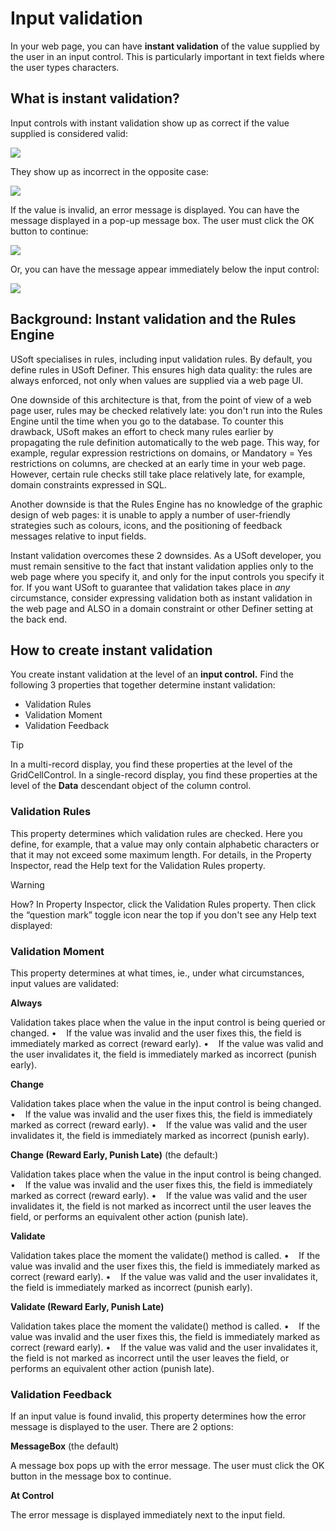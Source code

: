 # Input validation

In your web page, you can have **instant validation** of the value supplied by the user in an input control. This is particularly important in text fields where the user types characters.

## What is instant validation?

Input controls with instant validation show up as correct if the value supplied is considered valid:

![](/api/Web%20and%20app%20UIs/Web%20Designer%20controls/assets/f67e503a-b223-4908-b8ad-01dae09b8eb5.png)

They show up as incorrect in the opposite case:

![](/api/Web%20and%20app%20UIs/Web%20Designer%20controls/assets/2ffaf1e4-8d38-4485-9eb2-fb38443ba568.png)

If the value is invalid, an error message is displayed. You can have the message displayed in a pop-up message box. The user must click the OK button to continue:

![](/api/Web%20and%20app%20UIs/Web%20Designer%20controls/assets/0b41e92d-1af3-481d-9faf-f0071e65ac42.png)

Or, you can have the message appear immediately below the input control:

![](/api/Web%20and%20app%20UIs/Web%20Designer%20controls/assets/93e630d9-894d-45ea-82c4-a0357e97542d.png)

## Background: Instant validation and the Rules Engine

USoft specialises in rules, including input validation rules. By default, you define rules in USoft Definer. This ensures high data quality: the rules are always enforced, not only when values are supplied via a web page UI.

One downside of this architecture is that, from the point of view of a web page user, rules may be checked relatively late: you don't run into the Rules Engine until the time when you go to the database. To counter this drawback, USoft makes an effort to check many rules earlier by propagating the rule definition automatically to the web page. This way, for example, regular expression restrictions on domains, or Mandatory = Yes restrictions on columns, are checked at an early time in your web page. However, certain rule checks still take place relatively late, for example, domain constraints expressed in SQL.

Another downside is that the Rules Engine has no knowledge of the graphic design of web pages: it is unable to apply a number of user-friendly strategies such as colours, icons, and the positioning of feedback messages relative to input fields.

Instant validation overcomes these 2 downsides. As a USoft developer, you must remain sensitive to the fact that instant validation applies only to the web page where you specify it, and only for the input controls you specify it for. If you want USoft to guarantee that validation takes place in *any* circumstance, consider expressing validation both as instant validation in the web page and ALSO in a domain constraint or other Definer setting at the back end.

## How to create instant validation

You create instant validation at the level of an **input control.** Find the following 3 properties that together determine instant validation:

- Validation Rules
- Validation Moment
- Validation Feedback

> [!TIP]
> In a multi-record display, you find these properties at the level of the GridCellControl.
> In a single-record display, you find these properties at the level of the **Data** descendant object of the column control.

### Validation Rules

This property determines which validation rules are checked. Here you define, for example, that a value may only contain alphabetic characters or that it may not exceed some maximum length. For details, in the Property Inspector, read the Help text for the Validation Rules property.

> [!WARNING]
> How? In Property Inspector, click the Validation Rules property. Then click the “question mark” toggle icon near the top if you don't see any Help text displayed:

### Validation Moment

This property determines at what times, ie., under what circumstances, input values are validated:

**Always**

Validation takes place when the value in the input control is being queried or changed.
•    If the value was invalid and the user fixes this, the field is immediately marked as correct (reward early).
•    If the value was valid and the user invalidates it, the field is immediately marked as incorrect (punish early).

**Change**

Validation takes place when the value in the input control is being changed.
•    If the value was invalid and the user fixes this, the field is immediately marked as correct (reward early).
•    If the value was valid and the user invalidates it, the field is immediately marked as incorrect (punish early).

**Change (Reward Early, Punish Late)** (the default:)

Validation takes place when the value in the input control is being changed.
•    If the value was invalid and the user fixes this, the field is immediately marked as correct (reward early).
•    If the value was valid and the user invalidates it, the field is not marked as incorrect until the user leaves the field, or performs an equivalent other action (punish late).

**Validate**

Validation takes place the moment the validate() method is called.
•    If the value was invalid and the user fixes this, the field is immediately marked as correct (reward early).
•    If the value was valid and the user invalidates it, the field is immediately marked as incorrect (punish early).

**Validate (Reward Early, Punish Late)**

Validation takes place the moment the validate() method is called.
•    If the value was invalid and the user fixes this, the field is immediately marked as correct (reward early).
•    If the value was valid and the user invalidates it, the field is not marked as incorrect until the user leaves the field, or performs an equivalent other action (punish late).

### Validation Feedback

If an input value is found invalid, this property determines how the error message is displayed to the user. There are 2 options:

**MessageBox** (the default)

A message box pops up with the error message. The user must click the OK button in the message box to continue.

**At Control**

The error message is displayed immediately next to the input field.